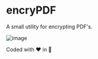 # encryPDF
A small utility for encrypting PDF's. 

![image](https://user-images.githubusercontent.com/43397881/147959038-bc5e40ae-c354-471c-b409-23f8a165d976.png)



Coded with ❤️ in 🐍
